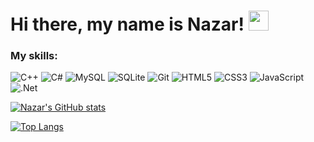 <h1 align="left">Hi there, my name is Nazar!
<img src="https://github.com/blackcater/blackcater/raw/main/images/Hi.gif" height="32"/></h1>
<h3 align="left">My skills:</h3>

![C++](https://img.shields.io/badge/c++-%2300599C.svg?style=for-the-badge&logo=c%2B%2B&logoColor=white)
![C#](https://img.shields.io/badge/c%23-%23239120.svg?style=for-the-badge&logo=c-sharp&logoColor=white)
![MySQL](https://img.shields.io/badge/mysql-%2300f.svg?style=for-the-badge&logo=mysql&logoColor=white)
![SQLite](https://img.shields.io/badge/sqlite-%2307405e.svg?style=for-the-badge&logo=sqlite&logoColor=white)
![Git](https://img.shields.io/badge/git-%23F05033.svg?style=for-the-badge&logo=git&logoColor=white)
![HTML5](https://img.shields.io/badge/html5-%23E34F26.svg?style=for-the-badge&logo=html5&logoColor=white)
![CSS3](https://img.shields.io/badge/css3-%231572B6.svg?style=for-the-badge&logo=css3&logoColor=white)
![JavaScript](https://img.shields.io/badge/javascript-%23323330.svg?style=for-the-badge&logo=javascript&logoColor=%23F7DF1E)
![.Net](https://img.shields.io/badge/.NET-5C2D91?style=for-the-badge&logo=.net&logoColor=white)

[![Nazar's GitHub stats](https://github-readme-stats.vercel.app/api?username=nazardyumin)](https://github.com/nazardyumin/github-readme-stats)

[![Top Langs](https://github-readme-stats.vercel.app/api/top-langs/?username=nazardyumin&layout=compact)](https://github.com/nazardyumin/github-readme-stats)
